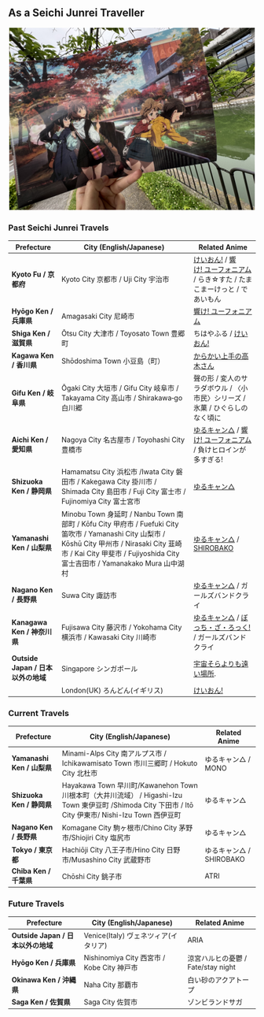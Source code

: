 ## As a Seichi Junrei Traveller
<p align="center"><img src="https://github.com/Arthurzyang/Arthurzyang/blob/main/IMG_6040.jpg?raw=true" width="500" height="370" alt="Centered Image" /></p>

### Past Seichi Junrei Travels

| Prefecture | City (English/Japanese) | Related Anime |
|-------------------------------|------------------------|-----------------|
| **Kyoto Fu / 京都府**           | Kyoto City 京都市 / Uji City 宇治市          | [けいおん!](https://en.wikipedia.org/wiki/K-On!) / [響け! ユーフォニアム](https://en.wikipedia.org/wiki/Sound!_Euphonium) / らき☆すた / たまこまーけっと / であいもん |
| **Hyōgo Ken / 兵庫県**         | Amagasaki City 尼崎市           | [響け! ユーフォニアム](https://en.wikipedia.org/wiki/Sound!_Euphonium) |
| **Shiga Ken / 滋賀県**         | Ōtsu City 大津市 / Toyosato Town 豊郷町 | ちはやふる / [けいおん!](https://en.wikipedia.org/wiki/K-On!) |
| **Kagawa Ken / 香川県**        | Shōdoshima Town 小豆島（町）     | [からかい上手の高木さん](https://en.wikipedia.org/wiki/Teasing_Master_Takagi-san) |
| **Gifu Ken / 岐阜県**          | Ōgaki City 大垣市 / Gifu City 岐阜市 /  Takayama City 高山市 / Shirakawa‑go  白川郷 | 聲の形 / 変人のサラダボウル / 〈小市民〉シリーズ / 氷菓 / ひぐらしのなく頃に |
| **Aichi Ken / 愛知県**         | Nagoya City 名古屋市 /  Toyohashi City 豊橋市 | [ゆるキャン△](https://en.wikipedia.org/wiki/Laid-Back_Camp) / [響け! ユーフォニアム](https://en.wikipedia.org/wiki/Sound!_Euphonium) / 負けヒロインが多すぎる!|
| **Shizuoka Ken / 静岡県**      | Hamamatsu City 浜松市 /Iwata City 磐田市 / Kakegawa City 掛川市 / Shimada City 島田市 / Fuji City 富士市 / Fujinomiya City 富士宮市 | [ゆるキャン△](https://en.wikipedia.org/wiki/Laid-Back_Camp) |
| **Yamanashi Ken / 山梨県**     | Minobu Town 身延町 / Nanbu Town 南部町 / Kōfu City 甲府市 / Fuefuki City 笛吹市 / Yamanashi City 山梨市 / Kōshū City 甲州市 / Nirasaki City 韮崎市 / Kai City 甲斐市 / Fujiyoshida City 富士吉田市 / Yamanakako Mura 山中湖村 | [ゆるキャン△](https://en.wikipedia.org/wiki/Laid-Back_Camp) / [SHIROBAKO](https://en.wikipedia.org/wiki/Shirobako) |
| **Nagano Ken / 長野県**  | Suwa City 諏訪市           | [ゆるキャン△](https://en.wikipedia.org/wiki/Laid-Back_Camp) / ガールズバンドクライ |
| **Kanagawa Ken / 神奈川県**    | Fujisawa City 藤沢市 / Yokohama City 横浜市 / Kawasaki City 川崎市           | [ゆるキャン△](https://en.wikipedia.org/wiki/Laid-Back_Camp) / [ぼっち・ざ・ろっく!](https://en.wikipedia.org/wiki/Bocchi_the_Rock!) / ガールズバンドクライ|
| **Outside Japan / 日本以外の地域**    | Singapore シンガポール           | [宇宙そらよりも遠い場所](https://en.wikipedia.org/wiki/A_Place_Further_than_the_Universe).  |
|    | London(UK) ろんどん(イギリス)           | [けいおん!](https://en.wikipedia.org/wiki/K-On!) |

### Current Travels
| Prefecture    | City (English/Japanese)           | Related Anime |
|---------------------------------------|------------------------------|---------------------------|
| **Yamanashi Ken / 山梨県**             | Minami-Alps City 南アルプス市 / Ichikawamisato Town 市川三郷町 / Hokuto City 北杜市             | ゆるキャン△ / MONO |
| **Shizuoka Ken / 静岡県**      | Hayakawa Town 早川町/Kawanehon Town 川根本町（大井川流域） / Higashi-Izu Town 東伊豆町 /Shimoda City 下田市 / Itō City 伊東市/ Nishi-Izu Town 西伊豆町                     | ゆるキャン△ | 
| **Nagano Ken / 長野県**        | Komagane City 駒ヶ根市/Chino City 茅野市/Shiojiri City 塩尻市| ゆるキャン△ |
| **Tokyo / 東京都**         | Hachiōji City 八王子市/Hino City 日野市/Musashino City 武蔵野市 | ゆるキャン△ / SHIROBAKO |
| **Chiba Ken / 千葉県**         | Chōshi City 銚子市 | ATRI |

### Future Travels
| Prefecture    | City (English/Japanese)           | Related Anime |
|---------------------------------------|------------------------------|---------------------------|
| **Outside Japan / 日本以外の地域**   | Venice(Italy) ヴェネツィア(イタリア)               | ARIA |
| **Hyōgo Ken / 兵庫県**         | Nishinomiya City 西宮市 / Kobe City 神戸市| 涼宮ハルヒの憂鬱 / Fate/stay night |
| **Okinawa Ken / 沖縄県**| Naha City 那覇市           | 白い砂のアクアトープ |
| **Saga Ken / 佐賀県**   | Saga City 佐賀市           | ゾンビランドサガ |
